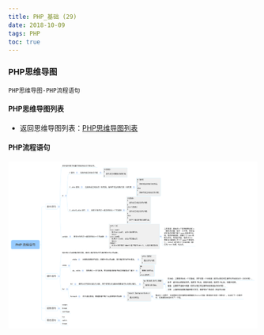 ```yaml
---
title: PHP_基础 (29)
date: 2018-10-09
tags: PHP 
toc: true
---
```


### PHP思维导图
    PHP思维导图-PHP流程语句

<!-- more -->

#### PHP思维导图列表
- 返回思维导图列表：[PHP思维导图列表](/2018/201809/base_PHP18/)

#### PHP流程语句
![PHP流程语句](/img/20181009_1.png)